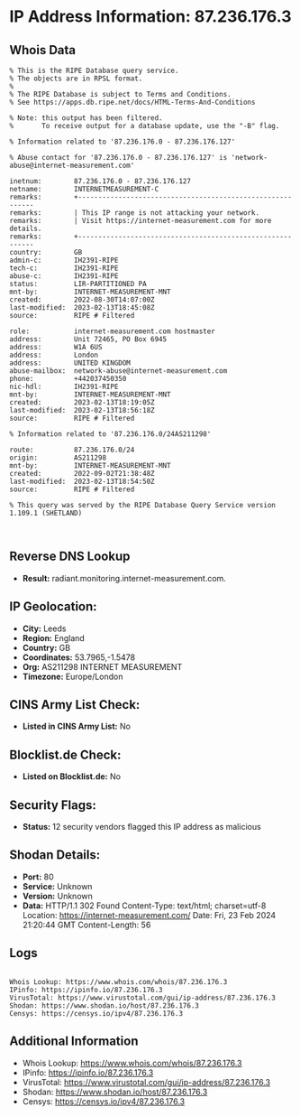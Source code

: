 # IP Address Information: 87.236.176.3

## Whois Data
```
% This is the RIPE Database query service.
% The objects are in RPSL format.
%
% The RIPE Database is subject to Terms and Conditions.
% See https://apps.db.ripe.net/docs/HTML-Terms-And-Conditions

% Note: this output has been filtered.
%       To receive output for a database update, use the "-B" flag.

% Information related to '87.236.176.0 - 87.236.176.127'

% Abuse contact for '87.236.176.0 - 87.236.176.127' is 'network-abuse@internet-measurement.com'

inetnum:        87.236.176.0 - 87.236.176.127
netname:        INTERNETMEASUREMENT-C
remarks:        +-----------------------------------------------------------
remarks:        | This IP range is not attacking your network.
remarks:        | Visit https://internet-measurement.com for more details.
remarks:        +-----------------------------------------------------------
country:        GB
admin-c:        IH2391-RIPE
tech-c:         IH2391-RIPE
abuse-c:        IH2391-RIPE
status:         LIR-PARTITIONED PA
mnt-by:         INTERNET-MEASUREMENT-MNT
created:        2022-08-30T14:07:00Z
last-modified:  2023-02-13T18:45:08Z
source:         RIPE # Filtered

role:           internet-measurement.com hostmaster
address:        Unit 72465, PO Box 6945
address:        W1A 6US
address:        London
address:        UNITED KINGDOM
abuse-mailbox:  network-abuse@internet-measurement.com
phone:          +442037450350
nic-hdl:        IH2391-RIPE
mnt-by:         INTERNET-MEASUREMENT-MNT
created:        2023-02-13T18:19:05Z
last-modified:  2023-02-13T18:56:18Z
source:         RIPE # Filtered

% Information related to '87.236.176.0/24AS211298'

route:          87.236.176.0/24
origin:         AS211298
mnt-by:         INTERNET-MEASUREMENT-MNT
created:        2022-09-02T21:38:48Z
last-modified:  2023-02-13T18:54:50Z
source:         RIPE # Filtered

% This query was served by the RIPE Database Query Service version 1.109.1 (SHETLAND)



```
## Reverse DNS Lookup
- **Result:** radiant.monitoring.internet-measurement.com.

## IP Geolocation:
- **City:** Leeds
- **Region:** England
- **Country:** GB
- **Coordinates:** 53.7965,-1.5478
- **Org:** AS211298 INTERNET MEASUREMENT
- **Timezone:** Europe/London

## CINS Army List Check:
- **Listed in CINS Army List:** 
No

## Blocklist.de Check:
- **Listed on Blocklist.de:** 
No

## Security Flags:
- **Status:** 12 security vendors flagged this IP address as malicious

## Shodan Details:
- **Port:** 80
- **Service:** Unknown
- **Version:** Unknown
- **Data:** HTTP/1.1 302 Found
Content-Type: text/html; charset=utf-8
Location: https://internet-measurement.com/
Date: Fri, 23 Feb 2024 21:20:44 GMT
Content-Length: 56



## Logs
```

Whois Lookup: https://www.whois.com/whois/87.236.176.3
IPinfo: https://ipinfo.io/87.236.176.3
VirusTotal: https://www.virustotal.com/gui/ip-address/87.236.176.3
Shodan: https://www.shodan.io/host/87.236.176.3
Censys: https://censys.io/ipv4/87.236.176.3

```
## Additional Information
- Whois Lookup: https://www.whois.com/whois/87.236.176.3
- IPinfo: https://ipinfo.io/87.236.176.3
- VirusTotal: https://www.virustotal.com/gui/ip-address/87.236.176.3
- Shodan: https://www.shodan.io/host/87.236.176.3
- Censys: https://censys.io/ipv4/87.236.176.3

